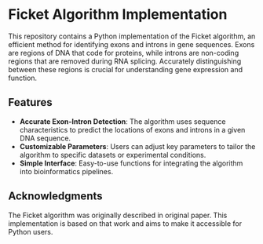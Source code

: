 # Ficket Algorithm Implementation

This repository contains a Python implementation of the Ficket algorithm, an efficient method for identifying exons and introns in gene sequences. Exons are regions of DNA that code for proteins, while introns are non-coding regions that are removed during RNA splicing. Accurately distinguishing between these regions is crucial for understanding gene expression and function.

## Features

- **Accurate Exon-Intron Detection**: The algorithm uses sequence characteristics to predict the locations of exons and introns in a given DNA sequence.
- **Customizable Parameters**: Users can adjust key parameters to tailor the algorithm to specific datasets or experimental conditions.
- **Simple Interface**: Easy-to-use functions for integrating the algorithm into bioinformatics pipelines.

## Acknowledgments

The Ficket algorithm was originally described in original paper. This implementation is based on that work and aims to make it accessible for Python users.
